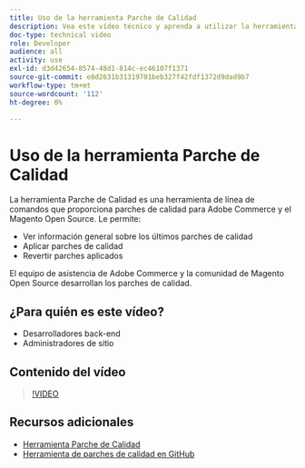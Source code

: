 ```yaml
---
title: Uso de la herramienta Parche de Calidad
description: Vea este vídeo técnico y aprenda a utilizar la herramienta Parche de Calidad para Adobe Commerce y Magento Open Source.
doc-type: technical video
role: Developer
audience: all
activity: use
exl-id: d3d42654-8574-48d1-814c-ec46107f1371
source-git-commit: e8d2631b31319701beb327f42fdf1372d9dad9b7
workflow-type: tm+mt
source-wordcount: '112'
ht-degree: 0%

---
```


# Uso de la herramienta Parche de Calidad

La herramienta Parche de Calidad es una herramienta de línea de comandos que proporciona parches de calidad para Adobe Commerce y el Magento Open Source. Le permite:

- Ver información general sobre los últimos parches de calidad
- Aplicar parches de calidad
- Revertir parches aplicados

El equipo de asistencia de Adobe Commerce y la comunidad de Magento Open Source desarrollan los parches de calidad.

## ¿Para quién es este vídeo?

- Desarrolladores back-end
- Administradores de sitio

## Contenido del vídeo

>[!VIDEO](https://video.tv.adobe.com/v/344000?quality=12&learn=on)

## Recursos adicionales

- [Herramienta Parche de Calidad](https://experienceleague.adobe.com/tools/commerce-quality-patches/index.html)
- [Herramienta de parches de calidad en GitHub](https://github.com/magento/quality-patches)
